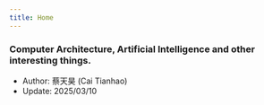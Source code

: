 ```yaml
---
title: Home
---
```


### Computer Architecture, Artificial Intelligence and other interesting things.
* Author: 蔡天昊 (Cai Tianhao)
* Update: 2025/03/10
